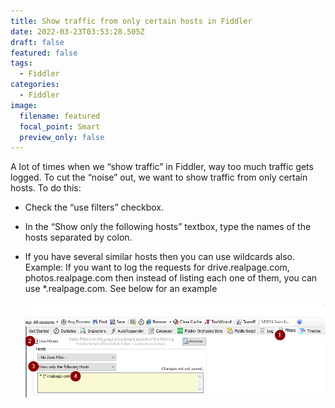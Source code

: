 ```yaml
---
title: Show traffic from only certain hosts in Fiddler
date: 2022-03-23T03:53:28.505Z
draft: false
featured: false
tags:
  - Fiddler
categories:
  - Fiddler
image:
  filename: featured
  focal_point: Smart
  preview_only: false
---
```

A lot of times when we “show traffic” in Fiddler, way too much traffic gets logged. To cut the “noise” out, we want to show traffic from only certain hosts. To do this:

* Check the “use filters” checkbox.
* In the “Show only the following hosts” textbox, type the names of the hosts separated by colon.
* If you have several similar hosts then you can use wildcards also.\
  Example: If you want to log the requests for drive.realpage.com, photos.realpage.com then instead of listing each one of them, you can use *.realpage.com. See below for an example

  ![](2022-03-22-22_58_00-window.png)
